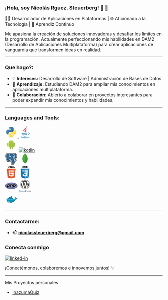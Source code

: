 ### ¡Hola, soy Nicolás Rguez. Steuerberg! 👋 👋

👨‍💻 Desarrollador de Aplicaciones en Plataformas | 🌐 Aficionado a la Tecnología | 🚀 Aprendiz Continuo

Me apasiona la creación de soluciones innovadoras y desafiar los límites en la programación. Actualmente perfeccionando mis habilidades en DAM2 (Desarrollo de Aplicaciones Multiplataforma) para crear aplicaciones de vanguardia que transformen ideas en realidad.

---

### Que hago?:

- 💡 **Intereses:** Desarrollo de Software | Administración de Bases de Datos
- 🌱 **Aprendizaje:** Estudiando DAM2 para ampliar mis conocimientos en aplicaciones multiplataforma.
- 🤝 **Colaboración:** Abierto a colaborar en proyectos interesantes para poder expandir mis conocimientos y habilidades.
---

### Languages and Tools:
<p align="left">
<a href="https://www.python.org" target="_blank" rel="noreferrer"> <img src="https://raw.githubusercontent.com/devicons/devicon/master/icons/python/python-original.svg" alt="python" width="40" height="40"/> </a> 
<a href="https://www.java.com" target="_blank" rel="noreferrer"> <img src="https://raw.githubusercontent.com/devicons/devicon/master/icons/java/java-original.svg" alt="java" width="40" height="40"/></a>
<br>
<a href="https://developer.android.com" target="_blank" rel="noreferrer"> <img src="https://raw.githubusercontent.com/devicons/devicon/master/icons/android/android-original-wordmark.svg" alt="android" width="40" height="40"/></a>
<a href="https://kotlinlang.org" target="_blank" rel="noreferrer"> <img src="https://www.vectorlogo.zone/logos/kotlinlang/kotlinlang-icon.svg" alt="kotlin" width="40" height="40"/></a>
<br>
<a href = "https://www.postgresql.org/" target="_blank" rel="noreferrer"> <img src="https://github.com/devicons/devicon/blob/master/icons/postgresql/postgresql-original.svg" alt="postgreSQL" width="40" height="40"/></a>
<a href ="https://www.mongodb.com/es" target="_blank" rel="noreferrer"> <img src="https://github.com/devicons/devicon/blob/master/icons/mongodb/mongodb-original.svg" alt="postgreSQL" width="40" height="40"/></a>
<br>
<a href="https://www.w3.org/html/" target="_blank" rel="noreferrer"> <img src="https://raw.githubusercontent.com/devicons/devicon/master/icons/html5/html5-original-wordmark.svg" alt="html5" width="40" height="40"/></a>
</a> <a href="https://www.w3schools.com/css/" target="_blank" rel="noreferrer"> <img src="https://raw.githubusercontent.com/devicons/devicon/master/icons/css3/css3-original-wordmark.svg" alt="css3" width="40" height="40"/></a>
<br>
<a href="https://www.php.net/docs.php" target="_blank" rel="noreferrer"> <img src="https://github.com/devicons/devicon/blob/master/icons/php/php-original.svg" alt="php" width="40" height="40"/></a>
<a href="https://wordpress.com/" target="_blank" rel="noreferrer"> <img src="https://github.com/devicons/devicon/blob/master/icons/wordpress/wordpress-original.svg" alt="wordpress" width="40" height="40"/> </a>
<br>
<a href="https://www.docker.com/" target="_blank" rel="noreferrer"> <img src="https://github.com/devicons/devicon/blob/master/icons/docker/docker-original.svg" alt="docker" width="40" height="40"/></a>

---

### Contactarme:
- 📫 **nicolassteuerberg@gmail.com**

### Conecta conmigo

<!--
<a href="https://instagram.com/nicolas.rodriguez.3" > <img src="https://github.com/rahuldkjain/github-profile-readme-generator/blob/master/src/images/icons/Social/instagram.svg" alt="instagram" height="30" width="40"/></a>
-->

<a href ="https://www.linkedin.com/in/nicol%C3%A1s-rodr%C3%ADguez-steuerberg/"> <img src="https://github.com/rahuldkjain/github-profile-readme-generator/blob/master/src/images/icons/Social/linked-in-alt.svg" alt="linked-in" height="30" width="40"/></a>
</p>


¡Conectémonos, colaboremos e innovemos juntos! ✨

---

Mis Proyectos personales
- [InazumaQuiz](https://github.com/NicolasRodriguezSteuerberg/InazumaQuiz)
<!--
**NicolasRodriguezSteuerberg/NicolasRodriguezSteuerberg** is a ✨ _special_ ✨ repository because its `README.md` (this file) appears on your GitHub profile.

Here are some ideas to get you started:

- 🔭 I’m currently working on ...
- 🌱 I’m currently learning ...
- 👯 I’m looking to collaborate on ...
- 🤔 I’m looking for help with ...
- 💬 Ask me about ...
- 📫 How to reach me: ...
- 😄 Pronouns: ...
- ⚡ Fun fact: ...
-->
